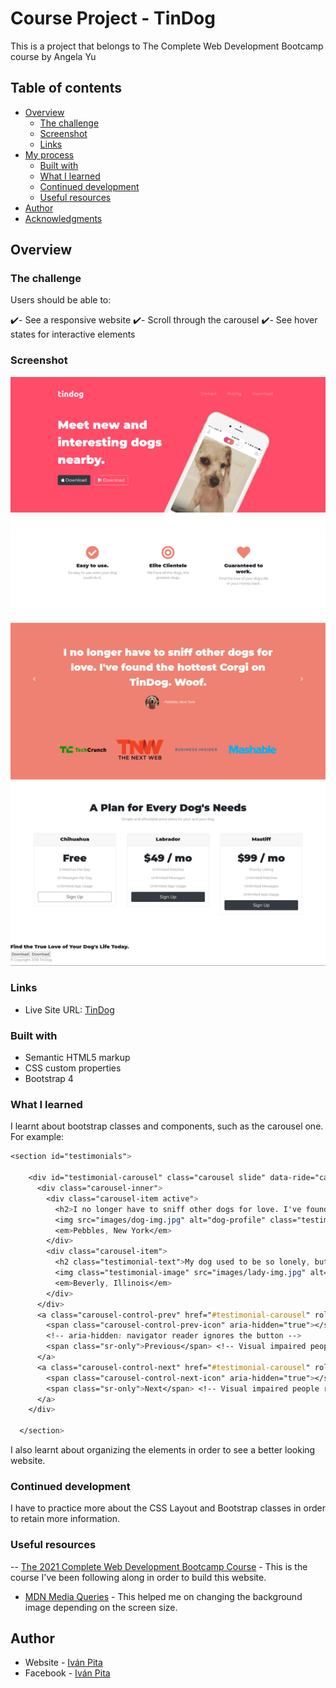 # Course Project - TinDog
This is a project that belongs to The Complete Web Development Bootcamp course by Angela Yu

## Table of contents

- [Overview](#overview)
  - [The challenge](#the-challenge)
  - [Screenshot](#screenshot)
  - [Links](#links)
- [My process](#my-process)
  - [Built with](#built-with)
  - [What I learned](#what-i-learned)
  - [Continued development](#continued-development)
  - [Useful resources](#useful-resources)
- [Author](#author)
- [Acknowledgments](#acknowledgments)

## Overview

### The challenge

Users should be able to:

✔️- See a responsive website
✔️- Scroll through the carousel
✔️- See hover states for interactive elements

### Screenshot

![](./images/Screenshot.png)


### Links

- Live Site URL: [TinDog](https://tindog-download-page.netlify.app/)

### Built with

- Semantic HTML5 markup
- CSS custom properties
- Bootstrap 4

### What I learned

I learnt about bootstrap classes and components, such as the carousel one. For example:
```css
<section id="testimonials">

    <div id="testimonial-carousel" class="carousel slide" data-ride="carousel">
      <div class="carousel-inner">
        <div class="carousel-item active">
          <h2>I no longer have to sniff other dogs for love. I've found the hottest Corgi on TinDog. Woof.</h2>
          <img src="images/dog-img.jpg" alt="dog-profile" class="testimonial-image">
          <em>Pebbles, New York</em>
        </div>
        <div class="carousel-item">
          <h2 class="testimonial-text">My dog used to be so lonely, but with TinDog's help, they've found the love of their life. I think.</h2>
          <img class="testimonial-image" src="images/lady-img.jpg" alt="lady-profile">
          <em>Beverly, Illinois</em>
        </div>
      </div>
      <a class="carousel-control-prev" href="#testimonial-carousel" role="button" data-slide="prev">
        <span class="carousel-control-prev-icon" aria-hidden="true"></span>
        <!-- aria-hidden: navigator reader ignores the button -->
        <span class="sr-only">Previous</span> <!-- Visual impaired people reading -->
      </a>
      <a class="carousel-control-next" href="#testimonial-carousel" role="button" data-slide="next">
        <span class="carousel-control-next-icon" aria-hidden="true"></span>
        <span class="sr-only">Next</span> <!-- Visual impaired people reading -->
      </a>
    </div>

  </section>
```
I also learnt about organizing the elements in order to see a better looking website.

### Continued development

I have to practice more about the CSS Layout and Bootstrap classes in order to retain more information.

### Useful resources

-- [The 2021 Complete Web Development Bootcamp Course](https://www.udemy.com/course/the-complete-web-development-bootcamp/) - This is the course I've been following along in order to build this website.
- [MDN Media Queries](https://developer.mozilla.org/en-US/docs/Web/CSS/Media_Queries/Using_media_queries) - This helped me on changing the background image depending on the screen size.

## Author

- Website - [Iván Pita](https://muzu-u.github.io/cv/)
- Facebook - [Iván Pita](https://www.facebook.com/ivan.pita.unu/)
